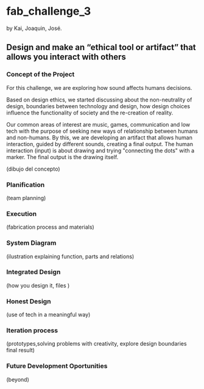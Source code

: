 # fab_challenge_3
by Kai, Joaquin, José.

## Design and make an “ethical tool or artifact” that allows you interact with others

### Concept of the Project 

For this challenge, we are exploring how sound affects humans decisions. 

Based on design ethics, we started discussing about the non-neutrality of design, boundaries between technology and design, how design choices influence the functionality of society and the re-creation of reality.

Our common areas of interest are music, games, communication and low tech with the purpose of seeking new ways of relationship between humans and non-humans.  By this, we are developing an artifact that allows human interaction, guided by different sounds, creating a final output. The human interaction (input) is about drawing and trying "connecting the dots" with a marker. The final output is the drawing itself.

(dibujo del concepto)


### Planification
(team planning)
### Execution
(fabrication process and materials)
### System Diagram 
(ilustration explaining function, parts and relations)
### Integrated Design 
(how you design it, files )
### Honest Design
(use of tech in a meaningful way)
### Iteration process
(prototypes,solving problems with creativity, explore design boundaries final result)
### Future Development Oportunities
(beyond)


